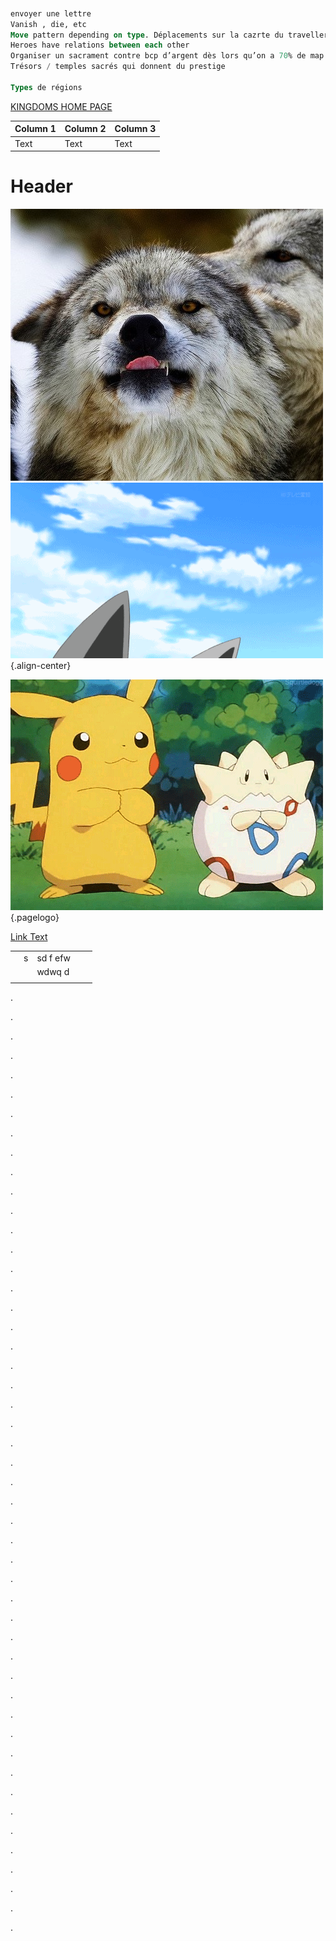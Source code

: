 <!-- TITLE: Home -->
<!-- SUBTITLE: A quick summary of Home -->


```sql


envoyer une lettre
Vanish , die, etc
Move pattern depending on type. Déplacements sur la cazrte du traveller. Si hors de protée on ne peut pas le contacter sauf en envoyant une lettre. Preferred regions or region type (city, forest…)
Heroes have relations between each other
Organiser un sacrament contre bcp d’argent dès lors qu’on a 70% de map control ou plus, et qui permet de gagner la partie ? Avec un %age de chances de gagner qui augmente au cours du temps ?
Trésors / temples sacrés qui donnent du prestige

Types de régions


```





[KINGDOMS HOME PAGE](kingdoms-game)


| Column 1 | Column 2 | Column 3 |
| -------- | -------- | -------- |
| Text     | Text     | Text     |

# Header

![Aaaa](/uploads/aaaa.jpg "Aaaa")
![Giphy 3](/uploads/giphy-3.gif "Giphy 3"){.align-center}

![Source](/uploads/source.gif "Source"){.pagelogo}

[Link Text](/personal-noes)

|   |   |          |   |   |
|---|---|----------|---|---|
|   | s | sd f efw |   |   |
|   |   | wdwq d   |   |   |
|   |   |          |   |   |

.

.

.

.

.

.

.

.

.

.

.

.

.

.

.

.

.

.

.

.

.

.

.

.

.

.

.

.

.

.

.

.

.

.

.

.

.

.

.

.

.

.

.

.

.

.

.

.

.
